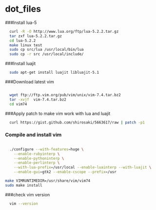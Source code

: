 dot_files
=========
###Install lua-5
```bash
  curl -R -O http://www.lua.org/ftp/lua-5.2.2.tar.gz
  tar zxf lua-5.2.2.tar.gz
  cd lua-5.2.2
  make linux test
  sudo cp src/lua /usr/local/bin/lua
  sudo cp -r src /usr/local/include/
```
###Install luajit
```bash
  sudo apt-get install luajit libluajit-5.1
```
###Download latest vim
```bash

  wget ftp://ftp.vim.org/pub/vim/unix/vim-7.4.tar.bz2
  tar -xvjf  vim-7.4.tar.bz2
  cd vim74
```
###Apply patch to make vim work with lua and luajit
```bash
  curl https://gist.github.com/shirosaki/5663617/raw | patch -p1
```
### Compile and install vim
```bash

  ./configure --with-features=huge \
    --enable-rubyinterp \
    --enable-pythoninterp \
    --enable-perlinterp \
    --with-lua-prefix=/usr/local --enable-luainterp --with-luajit \
    --enable-gui=gtk2 --enable-cscope --prefix=/usr

make VIMRUNTIMEDIR=/usr/share/vim/vim74
sudo make install
```

###check vim version
```bash
  vim --version
```
